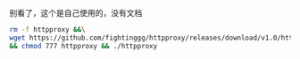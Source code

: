 别看了，这个是自己使用的，没有文档

```bash
rm -f httpproxy &&\
wget https://github.com/fightinggg/httpproxy/releases/download/v1.0/httpproxy \
&& chmod 777 httpproxy && ./httpproxy
```
